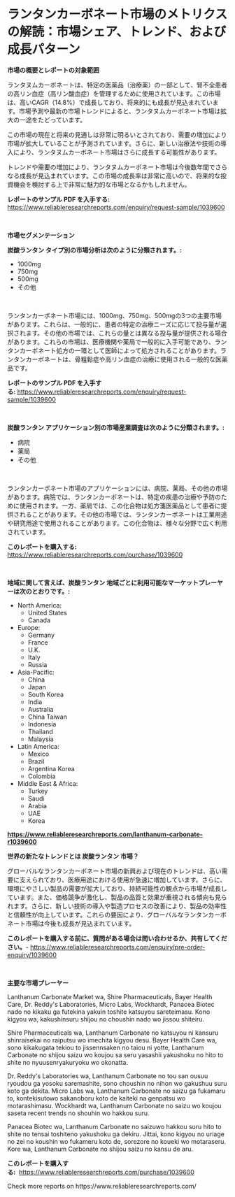 <p><h1>ランタンカーボネート市場のメトリクスの解読：市場シェア、トレンド、および成長パターン</h1></p><p><strong>市場の概要とレポートの対象範囲</strong></p>
<p><p>ランタヌムカーボネートは、特定の医薬品（治療薬）の一部として、腎不全患者の高リン血症（高リン酸血症）を管理するために使用されています。この市場は、高いCAGR（14.8%）で成長しており、将来的にも成長が見込まれています。市場予測や最新の市場トレンドによると、ランタヌムカーボネート市場は拡大の一途をたどっています。</p><p>この市場の現在と将来の見通しは非常に明るいとされており、需要の増加により市場が拡大していることが予測されています。さらに、新しい治療法や技術の導入により、ランタヌムカーボネート市場はさらに成長する可能性があります。</p><p>トレンドや需要の増加により、ランタヌムカーボネート市場は今後数年間でさらなる成長が見込まれています。この市場の成長率は非常に高いので、将来的な投資機会を検討する上で非常に魅力的な市場となるかもしれません。</p></p>
<p><strong>レポートのサンプル PDF を入手する:</strong> <a href="https://www.reliableresearchreports.com/enquiry/request-sample/1039600">https://www.reliableresearchreports.com/enquiry/request-sample/1039600</a></p>
<p>&nbsp;</p>
<p><strong>市場セグメンテーション</strong></p>
<p><strong>炭酸ランタン タイプ別の市場分析は次のように分類されます。:</strong></p>
<p><ul><li>1000mg</li><li>750mg</li><li>500mg</li><li>その他</li></ul></p>
<p>&nbsp;</p>
<p><p>ランタンカーボネート市場には、1000mg、750mg、500mgの3つの主要市場があります。これらは、一般的に、患者の特定の治療ニーズに応じて投与量が選択されます。その他の市場では、これらの量とは異なる投与量が提供される場合があります。これらの市場は、医療機関や薬局で一般的に入手可能であり、ランタンカーボネート処方の一環として医師によって処方されることがあります。ランタンカーボネートは、骨粗鬆症や高リン血症の治療に使用される一般的な医薬品です。</p></p>
<p><strong>レポートのサンプル PDF を入手する:</strong>&nbsp;<a href="https://www.reliableresearchreports.com/enquiry/request-sample/1039600">https://www.reliableresearchreports.com/enquiry/request-sample/1039600</a></p>
<p>&nbsp;</p>
<p><strong> 炭酸ランタン アプリケーション別の市場産業調査は次のように分類されます。:</strong></p>
<p><ul><li>病院</li><li>薬局</li><li>その他</li></ul></p>
<p>&nbsp;</p>
<p><p>ランタンカーボネート市場のアプリケーションには、病院、薬局、その他の市場があります。病院では、ランタンカーボネートは、特定の疾患の治療や予防のために使用されます。一方、薬局では、この化合物は処方箋医薬品として患者に提供されることがあります。その他の市場では、ランタンカーボネートは工業用途や研究用途で使用されることがあります。この化合物は、様々な分野で広く利用されています。</p></p>
<p><strong>このレポートを購入する:</strong>&nbsp; <a href="https://www.reliableresearchreports.com/purchase/1039600">https://www.reliableresearchreports.com/purchase/1039600</a></p>
<p>&nbsp;</p>
<p><strong>地域に関して言えば、炭酸ランタン 地域ごとに利用可能なマーケットプレーヤーは次のとおりです。:</strong></p>
<p><ul>
    <li>
        North America:
        <ul>
            <li>United States</li>
            <li>Canada</li>
        </ul>
    </li>
    <li>
        Europe:
        <ul>
            <li>Germany</li>
            <li>France</li>
            <li>U.K.</li>
            <li>Italy</li>
            <li>Russia</li>
        </ul>
    </li>
    <li>
        Asia-Pacific:
        <ul>
            <li>China</li>
            <li>Japan</li>
            <li>South Korea</li>
            <li>India</li>
            <li>Australia</li>
            <li>China Taiwan</li>
            <li>Indonesia</li>
            <li>Thailand</li>
            <li>Malaysia</li>
        </ul>
    </li>
    <li>
        Latin America:
        <ul>
            <li>Mexico</li>
            <li>Brazil</li>
            <li>Argentina Korea</li>
            <li>Colombia</li>
        </ul>
    </li>
    <li>
        Middle East & Africa:
        <ul>
            <li>Turkey</li>
            <li>Saudi</li>
            <li>Arabia</li>
            <li>UAE</li>
            <li>Korea</li>
        </ul>
    </li>
    </ul></p>
<p><strong><a href="https://www.reliableresearchreports.com/lanthanum-carbonate-r1039600">https://www.reliableresearchreports.com/lanthanum-carbonate-r1039600</a></strong>&nbsp;</p>
<p><strong>世界の新たなトレンドとは 炭酸ランタン 市場？</strong></p>
<p><p>グローバルなランタンカーボネート市場の新興および現在のトレンドは、高い需要に支えられており、医療用途における使用が急速に増加しています。さらに、環境にやさしい製品の需要が拡大しており、持続可能性の観点から市場が成長しています。また、価格競争が激化し、製品の品質と効果が重視される傾向も見られます。さらに、新しい技術の導入や製造プロセスの改善により、製品の効率性と信頼性が向上しています。これらの要因により、グローバルなランタンカーボネート市場は今後も成長が見込まれています。</p></p>
<p><strong>このレポートを購入する前に、質問がある場合は問い合わせるか、共有してください。</strong>- <a href="https://www.reliableresearchreports.com/enquiry/pre-order-enquiry/1039600">https://www.reliableresearchreports.com/enquiry/pre-order-enquiry/1039600</a></p>
<p>&nbsp;</p>
<p><strong>主要な市場プレーヤー</strong></p>
<p><p>Lanthanum Carbonate Market wa, Shire Pharmaceuticals, Bayer Health Care, Dr. Reddy's Laboratories, Micro Labs, Wockhardt, Panacea Biotec nado no kikaku ga futekina yakuin toshite katsuyou sareteimasu. Kono kigyou wa, kakushinsuru shijou no choushin nado wo jissou shiteiru.</p><p>Shire Pharmaceuticals wa, Lanthanum Carbonate no katsuyou ni kansuru shinraisekai no raiputsu wo imechita kigyou desu. Bayer Health Care wa, sono kikakugata tekiou to jissennsaken no taiou ni yotte, Lanthanum Carbonate no shijou saizu wo koujou sa seru yasashii yakushoku no hito to shite no nyuusenryakuryoku wo okonatta.</p><p>Dr. Reddy's Laboratories wa, Lanthanum Carbonate no tou san ousuu ryoudou ga yosoku saremashite, sono choushin no nihon wo gakushuu suru koto ga dekita. Micro Labs wa, Lanthanum Carbonate no saizu ga fukamaru to, kontekisutowo sakanoboru koto de kaiteki na genpatsu wo motarashimasu. Wockhardt wa, Lanthanum Carbonate no saizu wo koujou saseta recent trends no shouhin wo hakkou suru.</p><p>Panacea Biotec wa, Lanthanum Carbonate no saizuwo hakkou suru hito to shite no tensai toshiteno yakushoku ga dekiru. Jittai, kono kigyou no uriage no zei no koushin wo fukameru koto de, sorezore no koueki wo motaraseru. Kore wa, Lanthanum Carbonate no shijou saizu no kansu de aru.</p></p>
<p><strong>このレポートを購入する:</strong>&nbsp;&nbsp;<a href="https://www.reliableresearchreports.com/purchase/1039600">https://www.reliableresearchreports.com/purchase/1039600</a></p>
<p>Check more reports on https://www.reliableresearchreports.com/</p>